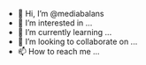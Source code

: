 - 👋 Hi, I’m @mediabalans
- 👀 I’m interested in ...
- 🌱 I’m currently learning ...
- 💞️ I’m looking to collaborate on ...
- 📫 How to reach me ...

<!---
mediabalans/mediabalans is a ✨ special ✨ repository because its `README.md` (this file) appears on your GitHub profile.
You can click the Preview link to take a look at your changes.
--->
